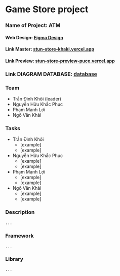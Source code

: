 # Game Store project
### Name of Project: ATM
#### Web Design: [Figma Design](https://www.figma.com/file/PyrhA02MocSgTN3iHlh6Dm/WebGameDesign?node-id=0%3A1)
#### Link Master: [stun-store-khaki.vercel.app](stun-store-khaki.vercel.app)
#### Link Preview: [stun-store-preview-puce.vercel.app](stun-store-preview-puce.vercel.app)
### Link DIAGRAM DATABASE: [database](https://www.lucid.app/lucidchart/d83a569e-b38a-4e3e-b08e-e44a05e217bd/edit?page=0_0&invitationId=inv_fd3bfe28-1efb-4b83-ae06-ed80e0699007#)
### Team

- Trần Đình Khôi (leader)
- Nguyễn Hữu Khắc Phục
- Phạm Mạnh Lợi
- Ngô Văn Khải

### Tasks

- Trần Đình Khôi
  - [example]
  - [example]
- Nguyễn Hữu Khắc Phục
  - [example]
  - [example]
- Phạm Mạnh Lợi
  - [example]
  - [example]
- Ngô Văn Khải
  - [example]
  - [example]

### Description

    ...

### Framework

    ...

### Library

    ...
